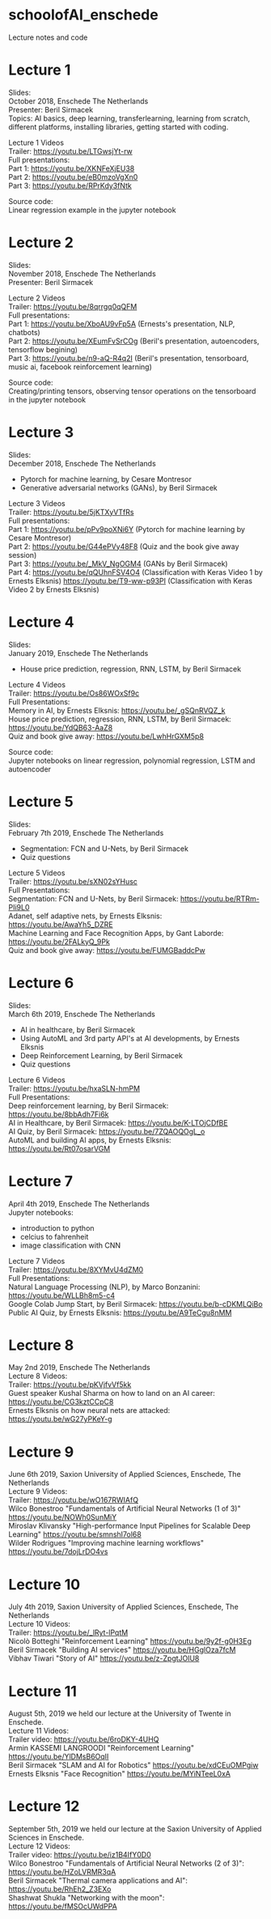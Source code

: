 # schoolofAI_enschede <br />
Lecture notes and code <br />

# Lecture 1 

Slides: <br />
October 2018, Enschede The Netherlands <br />
Presenter: Beril Sirmacek <br />
Topics: AI basics, deep learning, transferlearning, learning from scratch, different platforms, installing libraries, getting started with coding. <br />

Lecture 1 Videos <br />
Trailer: https://youtu.be/LTGwsjYt-rw <br />
Full presentations: <br />
Part 1: https://youtu.be/XKNFeXjEU38 <br />
Part 2: https://youtu.be/eB0mzoVgXn0 <br />
Part 3: https://youtu.be/RPrKdy3fNtk <br />

Source code: <br />
Linear regression example in the jupyter notebook  <br />

# Lecture 2

Slides: <br />
November 2018, Enschede The Netherlands <br />
Presenter: Beril Sirmacek <br />

Lecture 2 Videos <br />
Trailer: https://youtu.be/8qrrgq0qQFM <br />
Full presentations: <br />
Part 1: https://youtu.be/XboAU9vFp5A (Ernests's presentation, NLP, chatbots) <br />
Part 2: https://youtu.be/XEumFvSrCOg (Beril's presentation, autoencoders, tensorflow begining) <br />
Part 3: https://youtu.be/n9-aQ-R4q2I (Beril's presentation, tensorboard, music ai, facebook reinforcement learning) <br />

Source code: <br />
Creating/printing tensors, observing tensor operations on the tensorboard in the jupyter notebook  <br />

# Lecture 3
Slides: <br />
December 2018, Enschede The Netherlands
* Pytorch for machine learning, by Cesare Montresor
* Generative adversarial networks (GANs), by Beril Sirmacek

Lecture 3 Videos <br />
Trailer: https://youtu.be/5jKTXyVTfRs <br />
Full presentations: <br />
Part 1:  https://youtu.be/pPv9poXNi6Y (Pytorch for machine learning by Cesare Montresor)  <br />
Part 2:  https://youtu.be/G44ePVy48F8 (Quiz and the book give away session)<br />
Part 3:  https://youtu.be/_MkV_NgOGM4 (GANs by Beril Sirmacek) <br />
Part 4:  https://youtu.be/qQUhnFSV4O4 (Classification with Keras Video 1 by Ernests Elksnis)
         https://youtu.be/T9-ww-p93PI (Classification with Keras Video 2 by Ernests Elksnis)
         
# Lecture 4
Slides: <br />
January 2019, Enschede The Netherlands
* House price prediction, regression, RNN, LSTM, by Beril Sirmacek

Lecture 4 Videos <br />
Trailer: https://youtu.be/Os86WOxSf9c <br />
Full Presentations: <br />
Memory in AI, by Ernests Elksnis: https://youtu.be/_gSQnRVQZ_k <br />
House price prediction, regression, RNN, LSTM, by Beril Sirmacek: https://youtu.be/YdQB63-AaZ8 <br />
Quiz and book give away: https://youtu.be/LwhHrGXM5p8 <br />

Source code: <br />
Jupyter notebooks on linear regression, polynomial regression, LSTM and autoencoder


# Lecture 5
Slides: <br />
February 7th 2019, Enschede The Netherlands
* Segmentation: FCN and U-Nets, by Beril Sirmacek
* Quiz questions

Lecture 5 Videos <br />
Trailer: https://youtu.be/sXN02sYHusc <br />
Full Presentations: <br />
Segmentation: FCN and U-Nets, by Beril Sirmacek: https://youtu.be/RTRm-PIi9L0 <br />
Adanet, self adaptive nets, by Ernests Elksnis: https://youtu.be/AwaYh5_DZRE <br />
Machine Learning and Face Recognition Apps, by Gant Laborde: https://youtu.be/2FALkyQ_9Pk <br />
Quiz and book give away: https://youtu.be/FUMGBaddcPw  <br />


# Lecture 6
Slides: <br />
March 6th 2019, Enschede The Netherlands
* AI in healthcare, by Beril Sirmacek
* Using AutoML and 3rd party API's at AI developments, by Ernests Elksnis
* Deep Reinforcement Learning, by Beril Sirmacek
* Quiz questions

Lecture 6 Videos <br />
Trailer: https://youtu.be/hxaSLN-hmPM <br />
Full Presentations: <br />
Deep reinforcement learning, by Beril Sirmacek: https://youtu.be/8bbAdh7Fi6k <br />
AI in Healthcare, by Beril Sirmacek: https://youtu.be/K-LTOjCDfBE<br />
AI Quiz, by Beril Sirmacek: https://youtu.be/7ZQAOQOgL_o <br />
AutoML and building AI apps, by Ernests Elksnis: https://youtu.be/Rt07osarVGM <br />

# Lecture 7
April 4th 2019, Enschede The Netherlands <br />
Jupyter notebooks: <br />
* introduction to python
* celcius to fahrenheit
* image classification with CNN

Lecture 7 Videos <br />
Trailer: https://youtu.be/8XYMvU4dZM0<br />
Full Presentations: <br />
Natural Language Processing (NLP), by Marco Bonzanini: https://youtu.be/WLLBh8m5-c4 <br />
Google Colab Jump Start, by Beril Sirmacek: https://youtu.be/b-cDKMLQiBo <br />
Public AI Quiz, by Ernests Elksnis: https://youtu.be/A9TeCgu8nMM <br />

# Lecture 8
May 2nd 2019, Enschede The Netherlands <br />
Lecture 8 Videos: <br />
Trailer: 
https://youtu.be/pKVjfvVf5kk <br />
Guest speaker Kushal Sharma on how to land on an AI career: https://youtu.be/CG3kztCCpC8 <br />
Ernests Elksnis on how neural nets are attacked: https://youtu.be/wG27yPKeY-g <br />

# Lecture 9
June 6th 2019, Saxion University of Applied Sciences, Enschede, The Netherlands <br />
Lecture 9 Videos: <br />
Trailer: https://youtu.be/wO167RWIAfQ <br />
Wilco Bonestroo "Fundamentals of Artificial Neural Networks (1 of 3)" https://youtu.be/NOWh0SunMiY <br />
Miroslav Klivansky "High-performance Input Pipelines for Scalable Deep Learning" https://youtu.be/smnshI7ol68 <br />
Wilder Rodrigues "Improving machine learning workflows" https://youtu.be/7dojLrDO4vs <br />

# Lecture 10
July 4th 2019, Saxion University of Applied Sciences, Enschede, The Netherlands <br />
Lecture 10 Videos: <br />
Trailer:  https://youtu.be/_lRyt-lPqtM <br />
Nicolò Botteghi "Reinforcement Learning" https://youtu.be/9y2f-g0H3Eg <br />
Beril Sirmacek "Building AI services" https://youtu.be/HGglOza7fcM <br />
Vibhav Tiwari "Story of AI" https://youtu.be/z-ZpgtJOlU8 <br />

# Lecture 11
August 5th, 2019 we held our lecture at the University of Twente in Enschede. <br />
Lecture 11 Videos: <br />
Trailer video: https://youtu.be/6roDKY-4UHQ <br /> 
Armin KASSEMI LANGROODI "Reinforcement Learning" https://youtu.be/YlDMsB6OqII <br />
Beril Sirmacek "SLAM and AI for Robotics" https://youtu.be/xdCEuOMPgiw <br />
Ernests Elksnis "Face Recognition" https://youtu.be/MYiNTeeL0xA <br />

# Lecture 12
September 5th, 2019 we held our lecture at the Saxion University of Applied Sciences in Enschede. <br />
Lecture 12 Videos: <br />
Trailer video: https://youtu.be/iz1B4IfY0D0 <br /> 
Wilco Bonestroo "Fundamentals of Artificial Neural Networks (2 of 3)":  https://youtu.be/HZoLVRMR3qA <br />
Beril Sirmacek "Thermal camera applications and AI": https://youtu.be/RhEh2_Z3EXo  <br />
Shashwat Shukla "Networking with the moon": https://youtu.be/fMSOcUWdPPA  <br />
